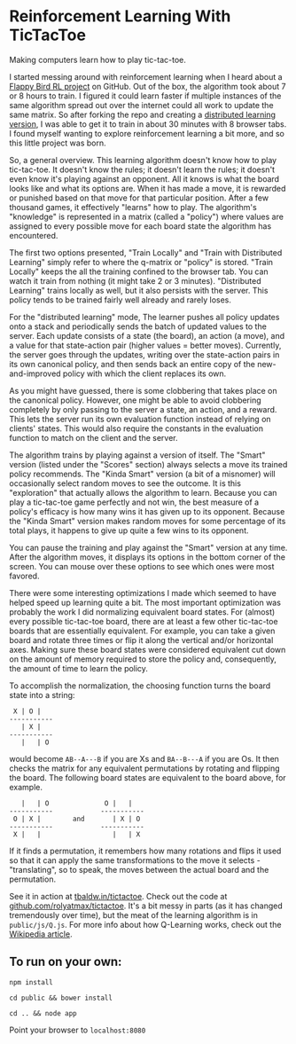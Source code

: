 Reinforcement Learning With TicTacToe
=====================================

Making computers learn how to play tic-tac-toe.

I started messing around with reinforcement learning when I heard about a [Flappy Bird RL project](http://sarvagyavaish.github.io/FlappyBirdRL) on GitHub. Out of the box, the algorithm took about 7 or 8 hours to train. I figured it could learn faster if multiple instances of the same algorithm spread out over the internet could all work to update the same matrix. So after forking the repo and creating a [distributed learning version](https://github.com/rolyatmax/FlappyBirdRL), I was able to get it to train in about 30 minutes with 8 browser tabs. I found myself wanting to explore reinforcement learning a bit more, and so this little project was born.

So, a general overview. This learning algorithm doesn't know how to play tic-tac-toe. It doesn't know the rules; it doesn't learn the rules; it doesn't even know it's playing against an opponent. All it knows is what the board looks like and what its options are. When it has made a move, it is rewarded or punished based on that move for that particular position. After a few thousand games, it effectively "learns" how to play. The algorithm's "knowledge" is represented in a matrix (called a "policy") where values are assigned to every possible move for each board state the algorithm has encountered.

The first two options presented, "Train Locally" and "Train with Distributed Learning" simply refer to where the q-matrix or "policy" is stored. "Train Locally" keeps the all the training confined to the browser tab. You can watch it train from nothing (it might take 2 or 3 minutes). "Distributed Learning" trains locally as well, but it also persists with the server. This policy tends to be trained fairly well already and rarely loses.

For the "distributed learning" mode, The learner pushes all policy updates onto a stack and periodically sends the batch of updated values to the server. Each update consists of a state (the board), an action (a move), and a value for that state-action pair (higher values = better moves). Currently, the server goes through the updates, writing over the state-action pairs in its own canonical policy, and then sends back an entire copy of the new-and-improved policy with which the client replaces its own.

As you might have guessed, there is some clobbering that takes place on the canonical policy. However, one might be able to avoid clobbering completely by only passing to the server a state, an action, and a reward. This lets the server run its own evaluation function instead of relying on clients' states. This would also require the constants in the evaluation function to match on the client and the server.

The algorithm trains by playing against a version of itself. The "Smart" version (listed under the "Scores" section) always selects a move its trained policy recommends. The "Kinda Smart" version (a bit of a misnomer) will occasionally select random moves to see the outcome. It is this "exploration" that actually allows the algorithm to learn. Because you can play a tic-tac-toe game perfectly and not win, the best measure of a policy's efficacy is how many wins it has given up to its opponent. Because the "Kinda Smart" version makes random moves for some percentage of its total plays, it happens to give up quite a few wins to its opponent.

You can pause the training and play against the "Smart" version at any time. After the algorithm moves, it displays its options in the bottom corner of the screen. You can mouse over these options to see which ones were most favored.

There were some interesting optimizations I made which seemed to have helped speed up learning quite a bit. The most important optimization was probably the work I did normalizing equivalent board states. For (almost) every possible tic-tac-toe board, there are at least a few other tic-tac-toe boards that are essentially equivalent. For example, you can take a given board and rotate three times or flip it along the vertical and/or horizontal axes. Making sure these board states were considered equivalent cut down on the amount of memory required to store the policy and, consequently, the amount of time to learn the policy.

To accomplish the normalization, the choosing function turns the board state into a string:

     X | O |
    -----------
       | X |
    -----------
       |   | O

would become `AB--A---B` if you are Xs and `BA--B---A` if you are Os. It then checks the matrix for any equivalent permutations by rotating and flipping the board. The following board states are equivalent to the board above, for example.

       |   | O              O |   |
    -----------            -----------
     O | X |        and       | X | O
    -----------            -----------
     X |   |                  |   | X

 If it finds a permutation, it remembers how many rotations and flips it used so that it can apply the same transformations to the move it selects - "translating", so to speak, the moves between the actual board and the permutation.

See it in action at [tbaldw.in/tictactoe](https://tbaldw.in/tictactoe). Check out the code at [github.com/rolyatmax/tictactoe](https://github.com/rolyatmax/tictactoe). It's a bit messy in parts (as it has changed tremendously over time), but the meat of the learning algorithm is in `public/js/Q.js`. For more info about how Q-Learning works, check out the [Wikipedia article](http://en.wikipedia.org/wiki/Q-learning).


To run on your own:
------------------

`npm install`

`cd public && bower install`

`cd .. && node app`

Point your browser to `localhost:8080`
